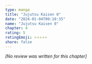 ```yaml
---
type: manga
title: "Jujutsu Kaisen 0"
date: "2024-01-04T09:10:35"
name: "Jujutsu Kaisen 0"
chapter: 4
rating: 5
ratingEmoji: ⭐️⭐️⭐️⭐️⭐️
share: false
---
```


*[No review was written for this chapter]*
